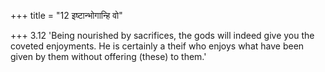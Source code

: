 +++
title = "12 इष्टान्भोगान्हि वो"

+++
3.12 'Being nourished by sacrifices, the gods will indeed give you the
coveted enjoyments. He is certainly a theif who enjoys what have been
given by them without offering (these) to them.'
